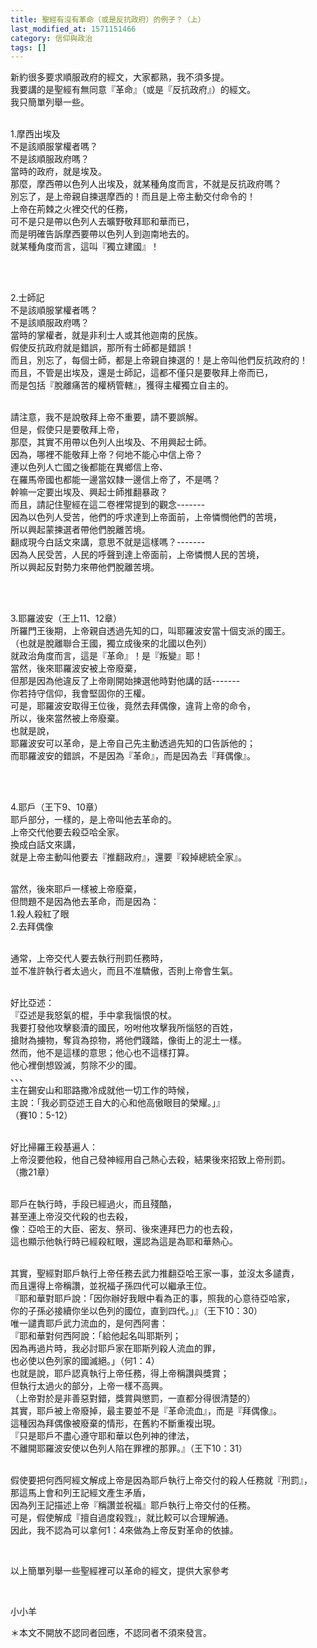 ```yaml
---
title: 聖經有沒有革命（或是反抗政府）的例子？（上）
last_modified_at: 1571151466
category: 信仰與政治
tags: []
---
```


<p>新約很多要求順服政府的經文，大家都熟，我不須多提。<br>
我要講的是聖經有無同意『革命』（或是『反抗政府』）的經文。<br>
我只簡單列舉一些。</p>

<p><br>
1.摩西出埃及<br>
不是該順服掌權者嗎？<br>
不是該順服政府嗎？<br>
當時的政府，就是埃及。<br>
那麼，摩西帶以色列人出埃及，就某種角度而言，不就是反抗政府嗎？<br>
別忘了，是上帝親自揀選摩西的！而且是上帝主動交付命令的！<br>
上帝在荊棘之火裡交代的任務，<br>
可不是只是帶以色列人去曠野敬拜耶和華而已，<br>
而是明確告訴摩西要帶以色列人到迦南地去的。<br>
就某種角度而言，這叫『獨立建國』！</p>

<p>&nbsp;</p>

<p><br>
2.士師記<br>
不是該順服掌權者嗎？<br>
不是該順服政府嗎？<br>
當時的掌權者，就是非利士人或其他迦南的民族。<br>
假使反抗政府就是錯誤，那所有士師都是錯誤！<br>
而且，別忘了，每個士師，都是上帝親自揀選的！是上帝叫他們反抗政府的！<br>
而且，不管是出埃及，還是士師記，這都不僅只是要敬拜上帝而已，<br>
而是包括『脫離痛苦的權柄管轄』，獲得主權獨立自主的。</p>

<p><br>
請注意，我不是說敬拜上帝不重要，請不要誤解。<br>
但是，假使只是要敬拜上帝，<br>
那麼，其實不用帶以色列人出埃及、不用興起士師。<br>
因為，哪裡不能敬拜上帝？何地不能心中信上帝？<br>
連以色列人亡國之後都能在異鄉信上帝、<br>
在羅馬帝國也都能一邊當奴隸一邊信上帝了，不是嗎？<br>
幹嘛一定要出埃及、興起士師推翻暴政？<br>
而且，請記住聖經在這二卷裡常提到的觀念-------<br>
因為以色列人受苦，他們的呼求達到上帝面前，上帝憐憫他們的苦境，<br>
所以興起蒙揀選者帶他們脫離苦境。<br>
翻成現今白話文來講，意思不就是這樣嗎？-------<br>
因為人民受苦，人民的呼聲到達上帝面前，上帝憐憫人民的苦境，<br>
所以興起反對勢力來帶他們脫離苦境。</p>

<p>&nbsp;</p>

<p><br>
3.耶羅波安（王上11、12章）<br>
所羅門王後期，上帝親自透過先知的口，叫耶羅波安當十個支派的國王。<br>
（也就是脫離聯合王國，獨立成後來的北國以色列）<br>
就政治角度而言，這是『革命』！是『叛變』耶！<br>
當然，後來耶羅波安被上帝廢棄，<br>
但那是因為他違反了上帝剛開始揀選他時對他講的話-------<br>
你若持守信仰，我會堅固你的王權。<br>
可是，耶羅波安取得王位後，竟然去拜偶像，違背上帝的命令，<br>
所以，後來當然被上帝廢棄。<br>
也就是說，<br>
耶羅波安可以革命，是上帝自己先主動透過先知的口告訴他的；<br>
而耶羅波安的錯誤，不是因為『革命』，而是因為去『拜偶像』。</p>

<p>&nbsp;</p>

<p><br>
4.耶戶（王下9、10章）<br>
耶戶部分，一樣的，是上帝叫他去革命的。<br>
上帝交代他要去殺亞哈全家。<br>
換成白話文來講，<br>
就是上帝主動叫他要去『推翻政府』，還要『殺掉總統全家』。</p>

<p><br>
當然，後來耶戶一樣被上帝廢棄，<br>
但問題不是因為他去革命，而是因為：<br>
1.殺人殺紅了眼<br>
2.去拜偶像</p>

<p><br>
通常，上帝交代人要去執行刑罰任務時，<br>
並不准許執行者太過火，而且不准驕傲，否則上帝會生氣。</p>

<p><br>
好比亞述：<br>
『亞述是我怒氣的棍，手中拿我惱恨的杖。<br>
我要打發他攻擊褻瀆的國民，吩咐他攻擊我所惱怒的百姓，<br>
搶財為擄物，奪貨為掠物，將他們踐踏，像街上的泥土一樣。<br>
然而，他不是這樣的意思；他心也不這樣打算。<br>
他心裡倒想毀滅，剪除不少的國。<br>
、、、<br>
主在錫安山和耶路撒冷成就他一切工作的時候，<br>
主說：「我必罰亞述王自大的心和他高傲眼目的榮耀。」』<br>
（賽10：5-12）</p>

<p><br>
好比掃羅王殺基遍人：<br>
上帝沒要他殺，他自己發神經用自己熱心去殺，結果後來招致上帝刑罰。<br>
（撒21章）</p>

<p><br>
耶戶在執行時，手段已經過火，而且殘酷，<br>
甚至連上帝沒交代殺的也去殺，<br>
像：亞哈王的大臣、密友、祭司、後來連拜巴力的也去殺，<br>
這也顯示他執行時已經殺紅眼，還認為這是為耶和華熱心。</p>

<p><br>
其實，聖經對耶戶執行上帝任務去武力推翻亞哈王家一事，並沒太多譴責，<br>
而且還得上帝稱讚，並祝福子孫四代可以繼承王位。<br>
『耶和華對耶戶說：「因你辦好我眼中看為正的事，照我的心意待亞哈家，<br>
你的子孫必接續你坐以色列的國位，直到四代。」』（王下10：30）<br>
唯一譴責耶戶武力流血的，是何西阿書：<br>
『耶和華對何西阿說：「給他起名叫耶斯列；<br>
因為再過片時，我必討耶戶家在耶斯列殺人流血的罪，<br>
也必使以色列家的國滅絕。」（何1：4）<br>
也就是說，耶戶認真執行上帝任務，得上帝稱讚與獎賞；<br>
但執行太過火的部分，上帝一樣不高興。<br>
（上帝對於是非善惡對錯，獎賞與懲罰，一直都分得很清楚的）<br>
其實，耶戶被上帝廢掉，最主要並不是『革命流血』，而是『拜偶像』。<br>
這種因為拜偶像被廢棄的情形，在舊約不斷重複出現。<br>
『只是耶戶不盡心遵守耶和華以色列神的律法，<br>
不離開耶羅波安使以色列人陷在罪裡的那罪。』（王下10：31）</p>

<p><br>
假使要把何西阿經文解成上帝是因為耶戶執行上帝交付的殺人任務就『刑罰』，<br>
那這馬上會和列王記經文產生矛盾，<br>
因為列王記描述上帝『稱讚並祝福』耶戶執行上帝交付的任務。<br>
可是，假使解成『擅自過度殺戮』，就比較可以合理解通。<br>
因此，我不認為可以拿何1：4來做為上帝反對革命的依據。</p>

<p>&nbsp;</p>

<p>以上簡單列舉一些聖經裡可以革命的經文，提供大家參考</p>

<p>&nbsp;</p>

<p>小小羊</p>

<p>＊本文不開放不認同者回應，不認同者不須來發言。</p>

